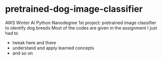 # pretrained-dog-image-classifier
AWS Winter AI Python Nanodegree 1st project: pretrained image classifier to identify dog breeds
Most of the codes are given in the assignment
I just had to
  - tweak here and there
  - understand and apply learned concepts
  - and so on
 
